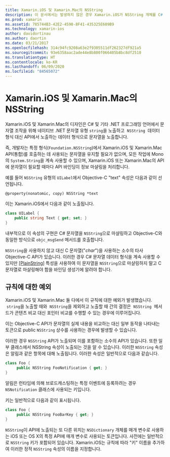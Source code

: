 ```yaml
---
title: Xamarin.iOS 및 Xamarin.Mac의 NSString
description: 이 문서에서는 발생하지 않은 경우 Xamarin.iOS가 NSString 개체를 C# 문자열 개체로 투명하게 변환하는 방법을 설명합니다.
ms.prod: xamarin
ms.assetid: 785744B3-42E2-4590-8F41-435325E609B9
ms.technology: xamarin-ios
author: davidortinau
ms.author: daortin
ms.date: 03/21/2017
ms.openlocfilehash: 314c94fc9208a63e2f9305511df262327df921a5
ms.sourcegitcommit: 93e6358aac2ade44e8b800f066405b8bc8df2510
ms.translationtype: HT
ms.contentlocale: ko-KR
ms.lasthandoff: 06/09/2020
ms.locfileid: "84565072"
---
```

# <a name="nsstring-in-xamarinios-and-xamarinmac"></a>Xamarin.iOS 및 Xamarin.Mac의 NSString

Xamarin.iOS 및 Xamarin.Mac의 디자인은 C# 및 기타 .NET 프로그래밍 언어에서 문자열 조작을 위해 네이티브 .NET 문자열 유형 `string`을 노출하고  `NSString`  데이터 형식 대신 API에서 노출하는 데이터 형식으로 문자열을 노출합니다.

즉, 개발자는 특정 형식(`Foundation.NSString`)에서 Xamarin.iOS 및 Xamarin.Mac API(통합)를 호출하는 데 사용되는 문자열을 유지할 필요가 없으며, 모든 작업에 Mono의 `System.String`을 계속 사용할 수 있으며, Xamarin.iOS 또는 Xamarin.Mac의 API에 문자열이 필요할 때마다 API 바인딩이 정보 마샬링을 처리합니다.

예를 들어 `NSString` 유형의 `UILabel`에서 Objective-C "text" 속성은 다음과 같이 선언됩니다.

```objc
@property(nonatomic, copy) NSString *text
```

이는 Xamarin.iOS에서 다음과 같이 노출됩니다.

```csharp
class UILabel {
    public string Text { get; set; }
}
```

내부적으로 이 속성의 구현은 C# 문자열을 `NSString`으로 마샬링하고 Objective-C와 동일한 방식으로 `objc_msgSend` 메서드를 호출합니다.

`NSString`을 사용하지 않고 대신 C 문자열("*char*")을 사용하는 소수의 타사 Objective-C API가 있습니다. 이러한 경우 C# 문자열 데이터 형식을 계속 사용할 수 있지만 [[PlainString]](~/cross-platform/macios/binding/objective-c-libraries.md) 특성을 사용하여 이 문자열을 `NSString`으로 마샬링하지 말고 C 문자열로 마샬링해야 함을 바인딩 생성기에 알려야 합니다.

 <a name="Exceptions_to_the_Rule"></a>

## <a name="exceptions-to-the-rule"></a>규칙에 대한 예외

Xamarin.iOS 및 Xamarin.Mac 둘 다에서 이 규칙에 대한 예외가 발생했습니다.  `string`을 노출할 때와  `NSString`을 제외하고 노출할 때 간의 결정은  `NSString`  메서드가 콘텐츠 비교 대신 포인터 비교를 수행할 수 있는 경우에 이루어집니다.

이는 Objective-C API가 문자열의 실제 내용을 비교하는 대신 일부 동작을 나타내는 토큰으로 public `NSString` 상수를 사용하는 경우에 발생할 수 있습니다.

이러한 경우 `NSString` API가 노출되며 이를 포함하는 소수의 API가 있습니다. 또한 일부 클래스에서 NSString 속성이 노출되는 것을 알 수 있습니다. 이러한 `NSString` 속성은 알림과 같은 항목에 대해 노출됩니다. 이러한 속성은 일반적으로 다음과 같습니다.

```csharp
class Foo {
     public NSString FooNotification { get; }
}
```

알림은 런타임에 의해 브로드캐스팅하는 특정 이벤트에 등록하려는 경우 `NSNotification` 클래스에 사용되는 키입니다.

키는 일반적으로 다음과 같이 표시됩니다.

```csharp
class Foo {
     public NSString FooBarKey { get; }
}
```

`NSString`이 API에 노출되는 또 다른 위치는 `NSDictionary` 개체를 매개 변수로 사용하는 iOS 또는 OS X의 특정 API에 매개 변수로 사용되는 토큰입니다. 사전에는 일반적으로 `NSString` 키가 포함되어 있습니다. Xamarin.iOS는 규칙에 따라 "키" 이름을 추가하여 이러한 정적 `NSString` 속성의 이름을 지정합니다.
